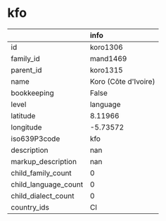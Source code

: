 # kfo
|                      | info                 |
|:---------------------|:---------------------|
| id                   | koro1306             |
| family_id            | mand1469             |
| parent_id            | koro1315             |
| name                 | Koro (Côte d'Ivoire) |
| bookkeeping          | False                |
| level                | language             |
| latitude             | 8.11966              |
| longitude            | -5.73572             |
| iso639P3code         | kfo                  |
| description          | nan                  |
| markup_description   | nan                  |
| child_family_count   | 0                    |
| child_language_count | 0                    |
| child_dialect_count  | 0                    |
| country_ids          | CI                   |